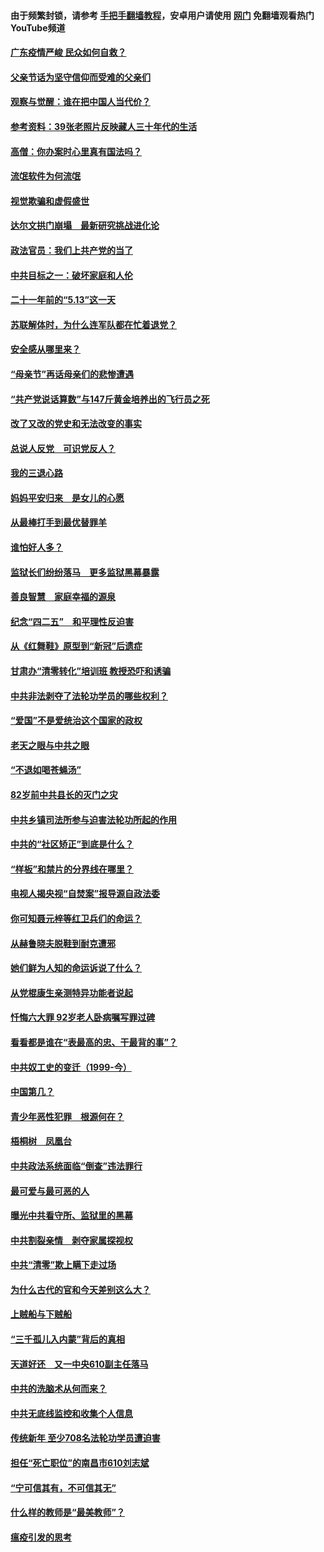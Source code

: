 #### 由于频繁封锁，请参考 [手把手翻墙教程](https://github.com/gfw-breaker/guides/wiki/)，安卓用户请使用 [网门](https://github.com/gfw-breaker/nogfw/blob/master/dl.md?t=06250801) 免翻墙观看热门YouTube频道 

#### [广东疫情严峻 民众如何自救？](../pages/19/427311.md?t=06250801) 

#### [父亲节话为坚守信仰而受难的父亲们](../pages/19/427033.md?t=06250801) 

#### [观察与觉醒：谁在把中国人当代价？](../pages/19/426987.md?t=06250801) 

#### [参考资料：39张老照片反映藏人三十年代的生活](../pages/19/426471.md?t=06250801) 

#### [高僧：你办案时心里真有国法吗？](../pages/19/426530.md?t=06250801) 

#### [流氓软件为何流氓](../pages/19/426531.md?t=06250801) 

#### [视觉欺骗和虚假盛世](../pages/19/426443.md?t=06250801) 

#### [达尔文拱门崩塌　最新研究挑战进化论](../pages/19/426009.md?t=06250801) 

#### [政法官员：我们上共产党的当了](../pages/19/425351.md?t=06250801) 

#### [中共目标之一：破坏家庭和人伦](../pages/19/424454.md?t=06250801) 

#### [二十一年前的“5.13”这一天](../pages/19/424814.md?t=06250801) 

#### [苏联解体时，为什么连军队都在忙着退党？](../pages/19/424335.md?t=06250801) 

#### [安全感从哪里来？](../pages/19/424336.md?t=06250801) 

#### [“母亲节”再话母亲们的悲惨遭遇](../pages/19/424234.md?t=06250801) 

#### [“共产党说话算数”与147斤黄金培养出的飞行员之死](../pages/19/424115.md?t=06250801) 

#### [改了又改的党史和无法改变的事实](../pages/19/424037.md?t=06250801) 

#### [总说人反党　可识党反人？](../pages/19/423820.md?t=06250801) 

#### [我的三退心路](../pages/19/423876.md?t=06250801) 

#### [妈妈平安归来　是女儿的心愿](../pages/19/423947.md?t=06250801) 

#### [从最棒打手到最优替罪羊](../pages/19/423819.md?t=06250801) 

#### [谁怕好人多？](../pages/19/423774.md?t=06250801) 

#### [监狱长们纷纷落马　更多监狱黑幕暴露](../pages/19/423787.md?t=06250801) 

#### [善良智慧　家庭幸福的源泉](../pages/19/423632.md?t=06250801) 

#### [纪念“四二五”　和平理性反迫害](../pages/19/423660.md?t=06250801) 

#### [从《红舞鞋》原型到“新冠”后遗症](../pages/19/423509.md?t=06250801) 

#### [甘肃办“清零转化”培训班 教授恐吓和诱骗](../pages/19/423498.md?t=06250801) 

#### [中共非法剥夺了法轮功学员的哪些权利？](../pages/19/423392.md?t=06250801) 

#### [“爱国”不是爱统治这个国家的政权](../pages/19/423029.md?t=06250801) 

#### [老天之眼与中共之眼](../pages/19/423378.md?t=06250801) 

#### [“不退如喝苍蝇汤”](../pages/19/423287.md?t=06250801) 

#### [82岁前中共县长的灭门之灾](../pages/19/423055.md?t=06250801) 

#### [中共乡镇司法所参与迫害法轮功所起的作用](../pages/19/423064.md?t=06250801) 

#### [中共的“社区矫正”到底是什么？](../pages/19/422870.md?t=06250801) 

#### [“样板”和禁片的分界线在哪里？](../pages/19/422704.md?t=06250801) 

#### [电视人揭央视“自焚案”报导源自政法委](../pages/19/422770.md?t=06250801) 

#### [你可知聂元梓等红卫兵们的命运？](../pages/19/422848.md?t=06250801) 

#### [从赫鲁晓夫脱鞋到耐克遭邪](../pages/19/422826.md?t=06250801) 

#### [她们鲜为人知的命运诉说了什么？](../pages/19/422754.md?t=06250801) 

#### [从党棍康生亲测特异功能者说起](../pages/19/422657.md?t=06250801) 

#### [忏悔六大罪 92岁老人卧病嘱写罪过碑](../pages/19/422750.md?t=06250801) 

#### [看看都是谁在“表最高的忠、干最背的事”？](../pages/19/422703.md?t=06250801) 

#### [中共奴工史的变迁（1999-今）](../pages/19/422656.md?t=06250801) 

#### [中国第几？](../pages/19/422496.md?t=06250801) 

#### [青少年恶性犯罪　根源何在？](../pages/19/422449.md?t=06250801) 

#### [梧桐树　凤凰台](../pages/19/422442.md?t=06250801) 

#### [中共政法系统面临“倒查”违法罪行](../pages/19/422497.md?t=06250801) 

#### [最可爱与最可恶的人](../pages/19/422448.md?t=06250801) 

#### [曝光中共看守所、监狱里的黑幕](../pages/19/422390.md?t=06250801) 

#### [中共割裂亲情　剥夺家属探视权](../pages/19/422364.md?t=06250801) 

#### [中共“清零”欺上瞒下走过场](../pages/19/422306.md?t=06250801) 

#### [为什么古代的官和今天差别这么大？](../pages/19/422228.md?t=06250801) 

#### [上贼船与下贼船](../pages/19/422276.md?t=06250801) 

#### [“三千孤儿入内蒙”背后的真相](../pages/19/422229.md?t=06250801) 

#### [天道好还　又一中央610副主任落马](../pages/19/422155.md?t=06250801) 

#### [中共的洗脑术从何而来？](../pages/19/422154.md?t=06250801) 

#### [中共无底线监控和收集个人信息](../pages/19/422039.md?t=06250801) 

#### [传统新年 至少708名法轮功学员遭迫害](../pages/19/421946.md?t=06250801) 

#### [担任“死亡职位”的南昌市610刘志斌](../pages/19/421957.md?t=06250801) 

#### [“宁可信其有，不可信其无”](../pages/19/421691.md?t=06250801) 

#### [什么样的教师是“最美教师”？](../pages/19/421755.md?t=06250801) 

#### [瘟疫引发的思考](../pages/19/421594.md?t=06250801) 

